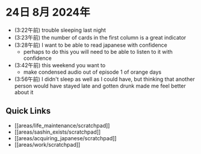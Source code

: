 # 24日 8月 2024年
- (3:22午前) trouble sleeping last night
- (3:23午前) the number of cards in the first column is a great indicator
- (3:28午前) I want to be able to read japanese with confidence
  - perhaps to do this you will need to be able to listen to it with confidence
- (3:42午前) this weekend you want to
  - make condensed audio out of episode 1 of orange days
- (3:56午前) I didn't sleep as well as I could have, but thinking that another person would have stayed late and gotten drunk made me feel better about it




 



## Quick Links
- [[areas/life_maintenance/scratchpad]]
- [[areas/sashin_exists/scratchpad]]
- [[areas/acquiring_japanese/scratchpad]]
- [[areas/work/scratchpad]]
